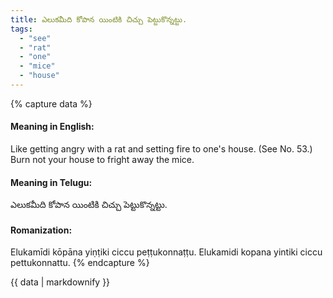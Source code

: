 ```yaml
---
title: ఎలుకమీది కోపాన యింటికి చిచ్చు పెట్టుకొన్నట్టు.
tags:
  - "see"
  - "rat"
  - "one"
  - "mice"
  - "house"
---
```


{% capture data %}
#### Meaning in English:
Like getting angry with a rat and setting fire to one's house.
(See No. 53.)
Burn not your house to fright away the mice.

#### Meaning in Telugu:
ఎలుకమీది కోపాన యింటికి చిచ్చు పెట్టుకొన్నట్టు.

#### Romanization:
Elukamīdi kōpāna yiṇṭiki ciccu peṭṭukonnaṭṭu.
Elukamidi kopana yintiki ciccu pettukonnattu.
{% endcapture %}

{{ data | markdownify }}

